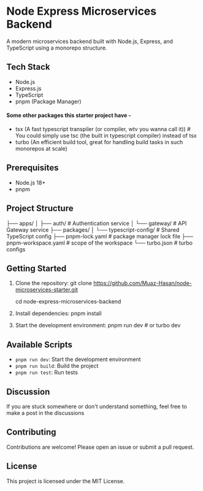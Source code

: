 # Node Express Microservices Backend

A modern microservices backend built with Node.js, Express, and TypeScript using a monorepo structure.

## Tech Stack

- Node.js
- Express.js
- TypeScript
- pnpm (Package Manager)

#### Some other packages this starter project have -

- tsx (A fast typescript transpiler (or compiler, wtv you wanna call it)) # You could simply use tsc (the built in typescript compiler) instead of tsx
- turbo (An efficient build tool, great for handling build tasks in such monorepos at scale)

## Prerequisites

- Node.js 18+
- pnpm

## Project Structure

├── apps/
│ ├── auth/ # Authentication service
│ └── gateway/ # API Gateway service
├── packages/
│ └── typescript-config/ # Shared TypeScript config
├── pnpm-lock.yaml # package manager lock file
├── pnpm-workspace.yaml # scope of the workspace
└── turbo.json # turbo configs

## Getting Started

1. Clone the repository:
   git clone https://github.com/Muaz-Hasan/node-microservices-starter.git

   cd node-express-microservices-backend

2. Install dependencies:
   pnpm install

3. Start the development environment:
   pnpm run dev # or turbo dev

## Available Scripts

- `pnpm run dev`: Start the development environment
- `pnpm run build`: Build the project
- `pnpm run test`: Run tests

## Discussion

If you are stuck somewhere or don't understand something, feel free to make a post in the discussions

## Contributing

Contributions are welcome! Please open an issue or submit a pull request.

## License

This project is licensed under the MIT License.
